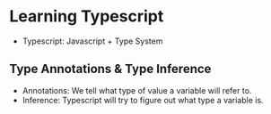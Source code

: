 # Learning Typescript

- Typescript: Javascript + Type System

## Type Annotations & Type Inference

- Annotations: We tell what type of value a variable will refer to.
- Inference: Typescript will try to figure out what type a variable is.
